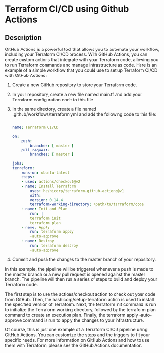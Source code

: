 <!-- Github action for terraform CI/CD -->

# Terraform CI/CD using Github Actions

## Description

GitHub Actions is a powerful tool that allows you to automate your workflow, including your Terraform CI/CD process. With GitHub Actions, you can create custom actions that integrate with your Terraform code, allowing you to run Terraform commands and manage infrastructure as code. Here is an example of a simple workflow that you could use to set up Terraform CI/CD with GitHub Actions:

1. Create a new GitHub repository to store your Terraform code.
2. In your repository, create a new file named main.tf and add your Terraform configuration code to this file
3. In the same directory, create a file named .github/workflows/terraform.yml and add the following code to this file:

    ```yaml

    name: Terraform CI/CD

    on:
        push:
            branches: [ master ]
        pull_request:
            branches: [ master ]

    jobs:
    terraform:
        runs-on: ubuntu-latest
        steps:
        - uses: actions/checkout@v2
        - name: Install Terraform
            uses: hashicorp/terraform-github-actions@v1
            with:
            version: 0.14.4
            terraform-working-directory: /path/to/terraform/code
        - name: Init and Plan
            run: |
            terraform init
            terraform plan
        - name: Apply
            run: terraform apply
            -auto-approve
        - name: Destroy
            run: terraform destroy
            -auto-approve
    ```

4. Commit and push the changes to the master branch of your repository.

In this example, the pipeline will be triggered whenever a push is made to the master branch or a new pull request is opened against the master branch. The pipeline will then run a series of steps to build and deploy your Terraform code.

The first step is to use the actions/checkout action to check out your code from GitHub. Then, the hashicorp/setup-terraform action is used to install the specified version of Terraform. Next, the terraform init command is run to initialize the Terraform working directory, followed by the terraform plan command to create an execution plan. Finally, the terraform apply -auto-approve command is run to apply the changes to your infrastructure.

Of course, this is just one example of a Terraform CI/CD pipeline using GitHub Actions. You can customize the steps and the triggers to fit your specific needs. For more information on GitHub Actions and how to use them with Terraform, please see the GitHub Actions documentation.
